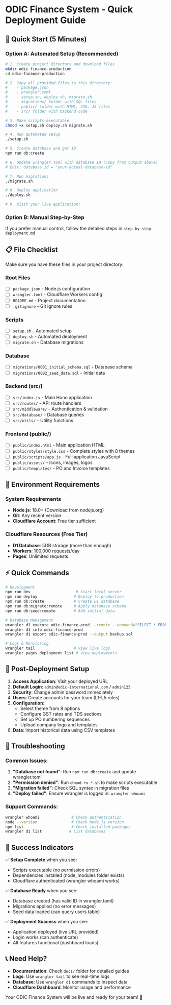 # ODIC Finance System - Quick Deployment Guide

## 🚀 Quick Start (5 Minutes)

### Option A: Automated Setup (Recommended)

```bash
# 1. Create project directory and download files
mkdir odic-finance-production
cd odic-finance-production

# 2. Copy all provided files to this directory:
#    - package.json
#    - wrangler.toml  
#    - setup.sh, deploy.sh, migrate.sh
#    - migrations/ folder with SQL files
#    - public/ folder with HTML, CSS, JS files
#    - src/ folder with backend code

# 3. Make scripts executable
chmod +x setup.sh deploy.sh migrate.sh

# 4. Run automated setup
./setup.sh

# 5. Create database and get ID
npm run db:create

# 6. Update wrangler.toml with database ID (copy from output above)
# Edit: database_id = "your-actual-database-id"

# 7. Run migrations
./migrate.sh

# 8. Deploy application  
./deploy.sh

# 9. Visit your live application!
```

### Option B: Manual Step-by-Step

If you prefer manual control, follow the detailed steps in `step-by-step-deployment.md`

## 📋 File Checklist

Make sure you have these files in your project directory:

### Root Files
- [ ] `package.json` - Node.js configuration
- [ ] `wrangler.toml` - Cloudflare Workers config
- [ ] `README.md` - Project documentation
- [ ] `.gitignore` - Git ignore rules

### Scripts  
- [ ] `setup.sh` - Automated setup
- [ ] `deploy.sh` - Automated deployment
- [ ] `migrate.sh` - Database migrations

### Database
- [ ] `migrations/0001_initial_schema.sql` - Database schema
- [ ] `migrations/0002_seed_data.sql` - Initial data

### Backend (src/)
- [ ] `src/index.js` - Main Hono application
- [ ] `src/routes/` - API route handlers
- [ ] `src/middleware/` - Authentication & validation
- [ ] `src/database/` - Database queries
- [ ] `src/utils/` - Utility functions

### Frontend (public/)
- [ ] `public/index.html` - Main application HTML
- [ ] `public/styles/style.css` - Complete styles with 8 themes
- [ ] `public/scripts/app.js` - Full application JavaScript
- [ ] `public/assets/` - Icons, images, logos
- [ ] `public/templates/` - PO and Invoice templates

## 🔧 Environment Requirements

### System Requirements
- **Node.js**: 18.0+ (Download from nodejs.org)
- **Git**: Any recent version
- **Cloudflare Account**: Free tier sufficient

### Cloudflare Resources (Free Tier)
- **D1 Database**: 5GB storage (more than enough)
- **Workers**: 100,000 requests/day
- **Pages**: Unlimited requests

## ⚡ Quick Commands

```bash
# Development
npm run dev                    # Start local server
npm run deploy                # Deploy to production  
npm run db:create             # Create D1 database
npm run db:migrate:remote     # Apply database schema
npm run db:seed:remote        # Add initial data

# Database Management
wrangler d1 execute odic-finance-prod --remote --command="SELECT * FROM users;"
wrangler d1 info odic-finance-prod
wrangler d1 export odic-finance-prod --output backup.sql

# Logs & Monitoring
wrangler tail                 # View live logs
wrangler pages deployment list # View deployments
```

## 🎯 Post-Deployment Setup

1. **Access Application**: Visit your deployed URL
2. **Default Login**: `admin@odic-international.com` / `admin123`
3. **Security**: Change admin password immediately
4. **Users**: Create accounts for your team (L1-L5 roles)
5. **Configuration**:
   - Select theme from 8 options
   - Configure GST rates and TDS sections
   - Set up PO numbering sequences
   - Upload company logo and templates
6. **Data**: Import historical data using CSV templates

## 🚨 Troubleshooting

### Common Issues:
1. **"Database not found"**: Run `npm run db:create` and update wrangler.toml
2. **"Permission denied"**: Run `chmod +x *.sh` to make scripts executable
3. **"Migration failed"**: Check SQL syntax in migration files
4. **"Deploy failed"**: Ensure wrangler is logged in: `wrangler whoami`

### Support Commands:
```bash
wrangler whoami              # Check authentication
node --version               # Check Node.js version
npm list                     # Check installed packages
wrangler d1 list            # List databases
```

## 🎉 Success Indicators

✅ **Setup Complete** when you see:
- Scripts executable (no permission errors)
- Dependencies installed (node_modules folder exists)
- Cloudflare authenticated (wrangler whoami works)

✅ **Database Ready** when you see:
- Database created (has valid ID in wrangler.toml)
- Migrations applied (no error messages)
- Seed data loaded (can query users table)

✅ **Deployment Success** when you see:
- Application deployed (live URL provided)
- Login works (can authenticate)
- All features functional (dashboard loads)

## 📞 Need Help?

- **Documentation**: Check `docs/` folder for detailed guides
- **Logs**: Use `wrangler tail` to see real-time logs
- **Database**: Use `wrangler d1` commands to inspect data
- **Cloudflare Dashboard**: Monitor usage and performance

Your ODIC Finance System will be live and ready for your team! 🚀